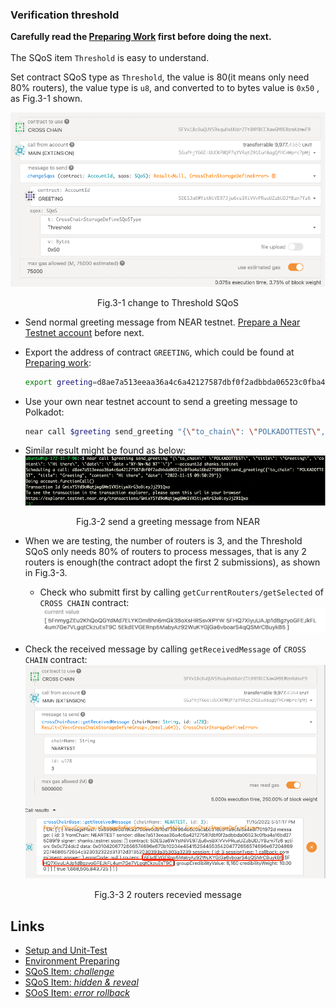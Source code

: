 ### Verification threshold

**Carefully read the [Preparing Work](./README.md) first before doing the next.**  
<br>
The SQoS item `Threshold` is easy to understand.  

Set contract SQoS type as `Threshold`,  the value is 80(it means only need 80% routers), the value type is `u8`,  and converted to to bytes value is `0x50` , as Fig.3-1 shown. 

![img](../assets/3-1.png)
<p align="center">Fig.3-1 change to Threshold SQoS</p>

* Send normal greeting message from NEAR testnet. [Prepare a Near Testnet account](https://docs.near.org/concepts/basics/accounts/creating-accounts) before next.

* Export the address of contract `GREETING`, which could be found at [Preparing work](./README.md#polkadot-testnet-contract-address):  
    ```sh
    export greeting=d8ae7a513eeaa36a4c6a42127587dbf0f2adbbda06523c0fba4a16bd275089f9
    ```
* Use your own near testnet account to send a greeting message to Polkadot:  
    ```sh
    ​near call $greeting send_greeting "{\"to_chain\": \"POLKADOTTEST\", \"title\": \"Greeting\", \"content\": \"Hi there\", \"date\": \"`date +'%Y-%m-%d %T'`\"}" --accountId YOU_NEAR_TEST_ACCOUNT
    ```

* Similar result might be found as below:  
![img](../assets/3-2.png)
<p align="center">Fig.3-2 send a greeting message from NEAR</p>

* When we are testing, the number of routers is 3, and the Threshold SQoS only needs 80% of routers to process messages, that is any 2 routers is enough(the contract adopt the first 2 submissions), as shown in Fig.3-3.
    * Check who submitt first by calling `getCurrentRouters/getSelected` of `CROSS CHAIN` contract:  
![img](../assets/3-3-1.png)

* Check the received message by calling `getReceivedMessage` of `CROSS CHAIN` contract:  
![img](../assets/3-3-2.png)
<p align="center">Fig.3-3 2 routers recevied message</p>

## Links
* [Setup and Unit-Test](./README.md#setup)
* [Environment Preparing](./README.md#test-environment)
* [SQoS Item: *challenge*](./item-challenge.md)
* [SQoS Item: *hidden & reveal*](./item-hidden-reveal.md)
* [SOoS Item: *error rollback*](./item-error-rollback.md)
